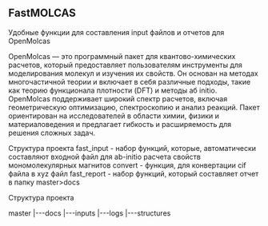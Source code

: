 ## FastMOLCAS
Удобные функции для составления input файлов и отчетов для OpenMolcas

OpenMolcas — это программный пакет для квантово-химических расчетов, который предоставляет пользователям инструменты для моделирования молекул и изучения их свойств. Он основан на методах многочастичной теории и включает в себя различные подходы, такие как теорию функционала плотности (DFT) и методы аб initio. OpenMolcas поддерживает широкий спектр расчетов, включая геометрическую оптимизацию, спектроскопию и анализ реакций. Пакет ориентирован на исследователей в области химии, физики и материаловедения и предлагает гибкость и расширяемость для решения сложных задач.

Структура проекта
fast_input - набор функций, которые, автоматически составляют входной файл для ab-initio расчета свойств мономолекулярных магнитов
convert - функция, для конвертации cif файла в xyz файл
fast_report - набор функций, который составляет отчет в папку master>docs

Структура проекта

master
|---docs
|---inputs
|---logs
|---structures
